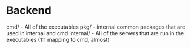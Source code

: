 # Backend

cmd/
    - All of the executables
pkg/
    - internal common packages that are used in internal and cmd
internal/
    - All of the servers that are run in the executables (1:1 mapping to cmd, almost)
    